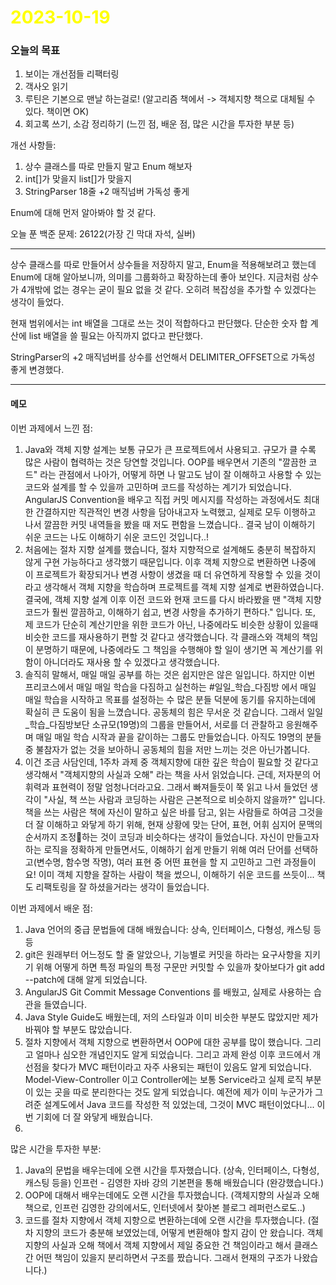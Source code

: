 # <span style="color:yellow">2023-10-19</span>
### 오늘의 목표
1. 보이는 개선점들 리팩터링
2. 객사오 읽기
3. 루틴은 기본으로 맨날 하는걸로! (알고리즘 책에서 -> 객체지향 책으로 대체될 수 있다. 책이면 OK)
4. 회고록 쓰기, 소감 정리하기 (느낀 점, 배운 점, 많은 시간을 투자한 부분 등)



개선 사항들:
1. 상수 클래스를 따로 만들지 말고 Enum 해보자
2. int[]가 맞을지 list[]가 맞을지
3. StringParser 18줄  +2 매직넘버 가독성 좋게

Enum에 대해 먼저 알아봐야 할 것 같다.



오늘 푼 백준 문제: 26122(가장 긴 막대 자석, 실버)


- - -

상수 클래스를 따로 만들어서 상수들을 저장하지 말고, Enum을 적용해보려고 했는데
Enum에 대해 알아보니까, 의미를 그룹화하고 확장하는데 좋아 보인다. 지금처럼 상수가 4개밖에 없는 경우는 
굳이 필요 없을 것 같다. 오히려 복잡성을 추가할 수 있겠다는 생각이 들었다.

현재 범위에서는 int 배열을 그대로 쓰는 것이 적합하다고 판단했다. 단순한 숫자 합 계산에 list 배열을 쓸 필요는 아직까지 없다고 판단했다.

StringParser의 +2 매직넘버를 상수를 선언해서 DELIMITER_OFFSET으로 가독성 좋게 변경했다.


- - -

#### 메모

이번 과제에서 느낀 점: 
1. Java와 객체 지향 설계는 보통 규모가 큰 프로젝트에서 사용되고. 규모가 클 수록 많은 사람이 협력하는 것은 당연할 것입니다. OOP를 배우면서 기존의 "깔끔한 코드" 라는 관점에서 나아가, 어떻게 하면 나 말고도 남이 잘 이해하고 사용할 수 있는 코드와 설계를 할 수 있을까 고민하며 코드를 작성하는 계기가 되었습니다. AngularJS Convention을 배우고 직접 커밋 메시지를 작성하는 과정에서도 최대한 간결하지만 직관적인 변경 사항을 담아내고자 노력했고, 실제로 모두 이행하고 나서 깔끔한 커밋 내역들을 봤을 때 저도 편함을 느꼈습니다.. 결국 남이 이해하기 쉬운 코드는 나도 이해하기 쉬운 코드인 것입니다..!
2. 처음에는 절차 지향 설계를 했습니다, 절차 지향적으로 설계해도 충분히 복잡하지 않게 구현 가능하다고 생각했기 때문입니다. 이후 객체 지향으로 변환하면 나중에 이 프로젝트가 확장되거나 변경 사항이 생겼을 때 더 유연하게 작용할 수 있을 것이라고 생각해서 객체 지향을 학습하며 프로젝트를 객체 지향 설계로 변환하였습니다. 결국에, 객체 지향 설계 이후 이전 코드와 현재 코드를 다시 바라봤을 땐 "객체 지향 코드가 훨씬 깔끔하고, 이해하기 쉽고, 변경 사항을 추가하기 편하다." 입니다. 또, 제 코드가 단순히 계산기만을 위한 코드가 아닌, 나중에라도 비슷한 상황이 있을때 비슷한 코드를 재사용하기 편할 것 같다고 생각했습니다. 각 클래스와 객체의 책임이 분명하기 때문에, 나중에라도 그 책임을 수행해야 할 일이 생기면 꼭 계산기를 위함이 아니더라도 재사용 할 수 있겠다고 생각했습니다.
3. 솔직히 말해서, 매일 매일 공부를 하는 것은 쉽지만은 않은 일입니다. 하지만 이번 프리코스에서 매일 매일 학습을 다짐하고 실천하는 #일일_학습_다짐방 에서 매일 매일 학습을 시작하고 목표를 설정하는 수 많은 분들 덕분에 동기를 유지하는데에 확실히 큰 도움이 됨을 느꼈습니다. 공동체의 힘은 무서운 것 같습니다. 그래서 일일_학습_다짐방보단 소규모(19명)의 그룹을 만들어서, 서로를 더 관찰하고 응원해주며 매일 매일 학습 시작과 끝을 같이하는 그룹도 만들었습니다. 아직도 19명의 분들 중 불참자가 없는 것을 보아하니 공동체의 힘을 저만 느끼는 것은 아닌가봅니다.
4. 이건 조금 사담인데, 1주차 과제 중 객체지향에 대한 깊은 학습이 필요할 것 같다고 생각해서 "객체지향의 사실과 오해" 라는 책을 사서 읽었습니다. 근데, 저자분의 어휘력과 표현력이 정말 엄청나더라고요. 그래서 빠져들듯이 쭉 읽고 나서 들었던 생각이 "사실, 책 쓰는 사람과 코딩하는 사람은 근본적으로 비슷하지 않을까?" 입니다. 책을 쓰는 사람은 책에 자신이 말하고 싶은 바를 담고, 읽는 사람들로 하여금 그것을 더 잘 이해하고 와닿게 하기 위해, 현재 상황에 맞는 단어, 표현, 어휘 심지어 문맥의 순서까지 조정하는 것이 코딩과 비슷하다는 생각이 들었습니다. 자신이 만들고자 하는 로직을 정확하게 만들면서도, 이해하기 쉽게 만들기 위해 여러 단어를 선택하고(변수명, 함수명 작명), 여러 표현 중 어떤 표현을 할 지 고민하고 그런 과정들이요! 이미 객체 지향을 잘하는 사람이 책을 썼으니, 이해하기 쉬운 코드를 쓰듯이... 책도 리팩토링을 잘 하셨을거라는 생각이 들었습니다.
 
이번 과제에서 배운 점:
1. Java 언어의 중급 문법들에 대해 배웠습니다: 상속, 인터페이스, 다형성, 캐스팅 등등
2. git은 원래부터 어느정도 할 줄 알았으나, 기능별로 커밋을 하라는 요구사항을 지키기 위해 어떻게 하면 특정 파일의 특정 구문만 커밋할 수 있을까 찾아보다가 git add --patch에 대해 알게 되었습니다.
3. AngularJS Git Commit Message Conventions 를 배웠고, 실제로 사용하는 습관을 들였습니다.
4. Java Style Guide도 배웠는데, 저의 스타일과 이미 비슷한 부분도 많았지만 제가 바꿔야 할 부분도 많았습니다.
5. 절차 지향에서 객체 지향으로 변환하면서 OOP에 대한 공부를 많이 했습니다. 그리고 얼마나 심오한 개념인지도 알게 되었습니다. 그리고 과제 완성 이후 코드에서 개선점을 찾다가 MVC 패턴이라고 자주 사용되는 패턴이 있음도 알게 되었습니다. Model-View-Controller 이고 Controller에는 보통 Service라고 실제 로직 부분이 있는 곳을 따로 분리한다는 것도 알게 되었습니다. 예전에 제가 이미 누군가가 그려준 설계도에서 Java 코드를 작성한 적 있었는데, 그것이 MVC 패턴이었다니... 이번 기회에 더 잘 와닿게 배웠습니다.
6. 

많은 시간을 투자한 부분:
1. Java의 문법을 배우는데에 오랜 시간을 투자했습니다. (상속, 인터페이스, 다형성, 캐스팅 등을) 인프런 - 김영한 자바 강의 기본편을 통해 배웠습니다 (완강했습니다.)
2. OOP에 대해서 배우는데에도 오랜 시간을 투자했습니다. (객체지향의 사실과 오해 책으로, 인프런 김영한 강의에서도, 인터넷에서 찾아본 블로그 레퍼런스로도..)
3. 코드를 절차 지향에서 객체 지향으로 변환하는데에 오랜 시간을 투자했습니다. (절차 지향의 코드가 충분해 보였었는데, 어떻게 변환해야 할지 감이 안 왔습니다. 객체지향의 사실과 오해 책에서 객체 지향에서 제일 중요한 건 책임이라고 해서 클래스간 어떤 책임이 있을지 분리하면서 구조를 짰습니다. 그래서 현재의 구조가 나왔습니다.)


